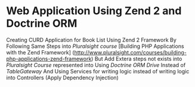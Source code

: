 # Web Application Using Zend 2 and Doctrine ORM

Creating CURD Application for Book List Using Zend 2 Framework By Following Same Steps into *Pluralsight course* [Building PHP Applications with the Zend Framework] (http://www.pluralsight.com/courses/building-php-applications-zend-framework) But Add Extera steps not exists into *Pluralsight Course* represented into Using *Doctrine ORM  Drive* Instead of *TableGateway* And Using Services for writing logic instead of writing logic into Controllers (Apply Dependency Injection)
